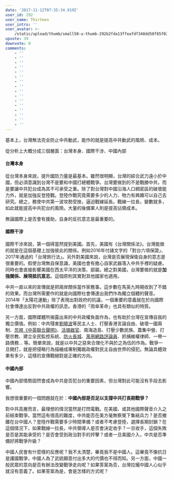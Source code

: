 ```yaml
---
date: '2017-11-12T07:35:34.919Z'
user_id: 292
user_name: Thirteen
user_intro: ''
user_avatar: >-
    /static/upload/thumb/small50-u-thumb-292b2fda13ffeafdf348dd58f85f02a2f3c2a01ee2c.png
upvote: 39
downvote: 0
comments:
    - ''
    - ''
    - ''
    - ''
    - ''
    - ''
    - ''
    - ''
    - ''
    - ''
    - ''
    - ''
    - ''
    - ''
    - ''
    - ''
---
```


基本上，台灣無法完全防止中共動武，能作的就是提高中共動武的風險、成本。

從分析上大概分成三個層面：台灣本身、國際干涉、中國內部

  

#### **台灣本身**

從台灣本身來說，提升國防力量是最基本。雖然很明顯，台灣的綜合武力遠小於中國，但必須意識到台灣不是要和中國打總體戰爭。台灣要做到的不是戰勝中共，而是要讓中共犯台成為其不可承受之重。除了對台灣對中國沿海人口稠密區的破壞能力外，就是加強反登陸戰。登陸作戰究竟需要多少的人力、物力有興趣可以自己去研究。總之，務使中共第一波攻勢受挫，逼迫戰線延長。戰線一拉長，變數就多，如此就能提高中共犯台的風險。大量的後備軍人則是提高佔領成本。

無論國際上是否會有援助，自身的反抗意志是最重要的。

  

#### **國際干涉**

國際干涉來說，第一個得當然提到美國。首先，美國有《台灣關係法》。台灣能做的就是在這個基礎上加強彼此的關係。例如2016年付諸文字的「對台六項保證」、2017年通過的「台灣旅行法」。另外對美國來說，台灣是否展現保衛自身的意志是很重要的。假使台灣無自保意識，美國也會有擔心自家武器落入中共手裡的疑慮。同時也會直接影響美國在西太平洋的決策、部屬。總之對美國，台灣要做的就是**加強關係、展現抵抗意志**。這個原則其實對其他國家也適用。

中共一直以來的宣傳就是把兩岸關係當作家務事。這步數在馬英九時期收到了不錯的效果。而台灣所需要作的就是向國際社會傳達出我們作為獨立個體的聲音。2014年「太陽花運動」除了表現出對政府的抗議，一個重要的意義就在於向國際社會傳達出反對中共政權的訊息。香港的「雨傘革命」也具有類似的特質。

另一方面，國際媒體所揭露出來的中共政權負面作為，也有助於台灣在宣傳自我的獨立價值。例如：中共殘害[劉曉波](https://pin-cong.com/p/888/)等民主人士、打壓香港言論自由、破壞一國兩制、[忽視《中英聯合聲明》](https://pin-cong.com/p/505/)、[活摘器官](https://pin-cong.com/p/8623/)、南海造島、打壓少數民族、蓋集中營、打壓宗教、建立全民監控系統、[防火長城](https://pin-cong.com/p/304/)、[濫用網路評論員](https://pin-cong.com/p/4620/)、抓捕維權律師、一帶一路債務... 等。簡單來說，就是以中共之惡來合理化不與於之為伍的作為。戰爭一旦開打，就是把侵略行為描繪成專制獨裁政權對民主自由世界的侵犯。無論具體效果有多少，這樣的宣傳戰絕對是正確的方向。

  

#### **中國內部**

中國內部情勢固然會成為中共是否犯台的重要因素，但台灣對此可能沒有手段去影響。

我想很重要的一個問題就在於：**中國內部是否足以支撐中共打長期戰爭？**

對中共高層而言，最理想的情況當然是打閃電戰。在美國、或其他國際聲音介入之前結束戰爭。當然這有很高的難度，中共能否在美方毫無察覺下集結兵力？是否撤離在台中國人？登陸作戰需要多少時間準備？或者不考慮登陸，選擇長期封鎖？在這個情況下，如果戰線一拉長，中共領導人是否會決定收手？一旦收手，這個失敗是否是其能承受的？是否會受到政治對手的抨擊？或者一旦美國介入，中共是否準備好將戰爭升級？

中國人民會有什麼樣的反應呢？我不太清楚，畢竟我不是中國人。這畢竟不像抗日是護國戰爭，中國人為了武統願意付出多大的代價也不得而知。另一方面，中國一般民眾的意向是否有辦法改變戰爭走向呢？如果答案為否，台灣拉攏中國人心似乎就沒有意義了。如果答案為是，會是怎樣的方式呢？
